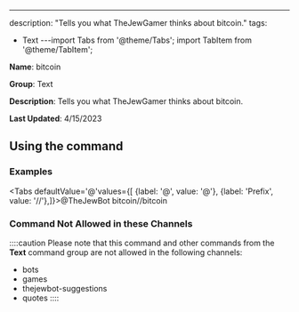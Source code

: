 ---
description: "Tells you what TheJewGamer thinks about bitcoin."
tags:
  - Text
---import Tabs from '@theme/Tabs';
import TabItem from '@theme/TabItem';

**Name**: bitcoin

**Group**: Text

**Description**: Tells you what TheJewGamer thinks about bitcoin.

**Last Updated**: 4/15/2023

## Using the command

### Examples
<Tabs defaultValue='@'values={[ {label: '@', value: '@'}, {label: 'Prefix', value: '//'},]}><TabItem value='@'>@TheJewBot bitcoin</TabItem><TabItem value='//'>//bitcoin</TabItem></Tabs>

### Command Not Allowed in these Channels
::::caution Please note that this command and other commands from the **Text** command group are not allowed in the following channels:
- bots
- games
- thejewbot-suggestions
- quotes
::::